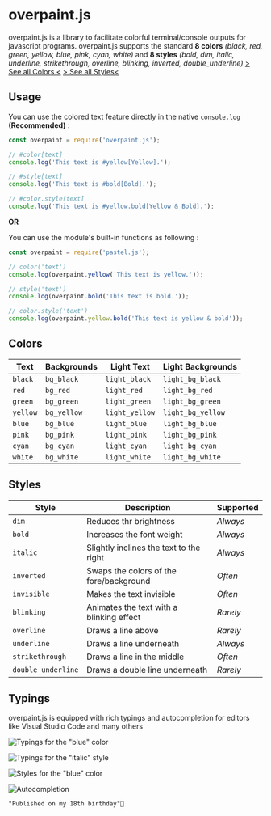 
# overpaint.js

overpaint.js is a library to facilitate colorful terminal/console outputs for javascript programs.
overpaint.js supports the standard **8 colors**  *(black, red, green, yellow, blue, pink, cyan, white)*
and **8 styles**  *(bold, dim, italic, underline, strikethrough, overline, blinking, inverted, double_underline)*
[> See all Colors <](#colors) [> See all Styles<](#styles)

## Usage

You can use the colored text feature directly in the native `console.log`  **(Recommended)** :

```js
const overpaint = require('overpaint.js');

// #color[text]
console.log('This text is #yellow[Yellow].');

// #style[text]
console.log('This text is #bold[Bold].');

// #color.style[text]
console.log('This text is #yellow.bold[Yellow & Bold].');
```

**OR**

You can use the module's built-in functions as following :

```js
const overpaint = require('pastel.js');

// color('text')
console.log(overpaint.yellow('This text is yellow.'));

// style('text')
console.log(overpaint.bold('This text is bold.'));

// color.style('text')
console.log(overpaint.yellow.bold('This text is yellow & bold'));
```

## Colors

| Text     | Backgrounds | Light Text     | Light Backgrounds |
| -------- | ----------- | -------------- | ----------------- |
| `black`  | `bg_black`  | `light_black`  | `light_bg_black`  |
| `red`    | `bg_red`    | `light_red`    | `light_bg_red`    |
| `green`  | `bg_green`  | `light_green`  | `light_bg_green`  |
| `yellow` | `bg_yellow` | `light_yellow` | `light_bg_yellow` |
| `blue`   | `bg_blue`   | `light_blue`   | `light_bg_blue`   |
| `pink`   | `bg_pink`   | `light_pink`   | `light_bg_pink`   |
| `cyan`   | `bg_cyan`   | `light_cyan`   | `light_bg_cyan`   |
| `white`  | `bg_white`  | `light_white`  | `light_bg_white`  |

## Styles

| Style              | Description                              | Supported |
| ------------------ | ---------------------------------------- | --------- |
| `dim`              | Reduces thr brightness                   | *Always*  |
| `bold`             | Increases the font weight                | *Always*  |
| `italic`           | Slightly inclines the text to the right  | *Always*  |
| `inverted`         | Swaps the colors of the fore/background  | *Often*   |
| `invisible`        | Makes the text invisible                 | *Often*   |
| `blinking`         | Animates the text with a blinking effect | *Rarely*  |
| `overline`         | Draws a line above                       | *Rarely*  |
| `underline`        | Draws a line underneath                  | *Always*  |
| `strikethrough`    | Draws a line in the middle               | *Often*   |
| `double_underline` | Draws a double line underneath           | *Rarely*  |

## Typings

overpaint.js is equipped with rich typings and autocompletion for editors like Visual Studio Code and many others

![Typings for the "blue" color](https://i.imgur.com/oOQ6QdE.png)

![Typings for the "italic" style](https://i.imgur.com/KYLrBwC.png)

![Styles for the "blue" color](https://i.imgur.com/PFXKXNx.png)

![Autocompletion](https://i.imgur.com/nTeFVY6.png)

```css
"Published on my 18th birthday"🥳
```